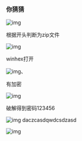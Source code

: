 ### 你猜猜

![img](https://cdn.nlark.com/yuque/0/2025/png/54426715/1761283917280-d5631a6e-cc5e-493d-9c6f-5adc427bd0ac.png)

根据开头判断为zip文件

![img](https://cdn.nlark.com/yuque/0/2025/png/54426715/1761283880680-757fc979-43b7-434c-b2c0-ba37dcb83bc0.png)

winhex打开

![img](https://cdn.nlark.com/yuque/0/2025/png/54426715/1761284467973-c15878d3-7b5d-4d3b-8306-d5a1c43f2227.png)、

有加密

![img](https://cdn.nlark.com/yuque/0/2025/png/54426715/1761285628985-c87d5dd6-660d-495d-beaa-9e3cf0767342.png)

破解得到密码123456

![img](https://cdn.nlark.com/yuque/0/2025/png/54426715/1761285787871-52400970-3686-49bb-aa96-018c79ee8809.png)
daczcasdqwdcsdzasd

![img](https://cdn.nlark.com/yuque/0/2025/png/54426715/1761285825686-7111059a-d83e-4426-ab3b-0f6a0b6ec30f.png)